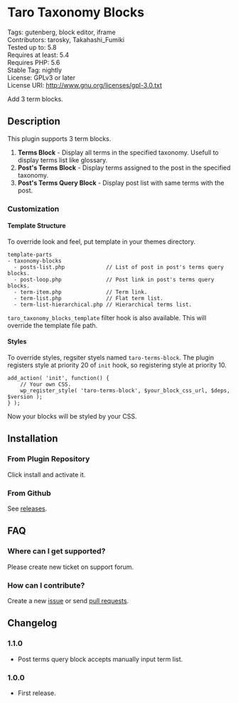 # Taro Taxonomy Blocks

Tags: gutenberg, block editor, iframe  
Contributors: tarosky, Takahashi_Fumiki  
Tested up to: 5.8  
Requires at least: 5.4  
Requires PHP: 5.6  
Stable Tag: nightly  
License: GPLv3 or later  
License URI: http://www.gnu.org/licenses/gpl-3.0.txt

Add 3 term blocks.

## Description

This plugin supports 3 term blocks.

1. **Terms Block** - Display all terms in the specified taxonomy. Usefull to display terms list like glossary.
2. **Post's Terms Block** - Display terms assigned to the post in the specified taxonomy.
3. **Post's Terms Query Block** - Display post list with same terms with the post.

### Customization

#### Template Structure

To override look and feel, put template in your themes directory.

```
template-parts
- taxonomy-blocks
  - posts-list.php             // List of post in post's terms query blocks. 
  - post-loop.php              // Post link in post's terms query blocks. 
  - term-item.php              // Term link.
  - term-list.php              // Flat term list.
  - term-list-hierarchical.php // Hierarchical terms list.
```

`taro_taxonomy_blocks_template` filter hook is also available.
This will override the template file path.

#### Styles

To override styles, regsiter styels named `taro-terms-block`.
The plugin registers style at priority 20 of `init` hook, so registering style at priority 10.

```
add_action( 'init', function() {
    // Your own CSS.
    wp_register_style( 'taro-terms-block', $your_block_css_url, $deps, $version );
} );
```

Now your blocks will be styled by your CSS.

## Installation

### From Plugin Repository

Click install and activate it.

### From Github

See [releases](https://github.com/tarosky/taro-taxonomy-blocks/releases).

## FAQ

### Where can I get supported?

Please create new ticket on support forum.

### How can I contribute?

Create a new [issue](https://github.com/tarosky/taro-taxonomy-blocks/issues) or send [pull requests](https://github.com/tarosky/taro-taxonomy-blocks/pulls).

## Changelog

### 1.1.0

* Post terms query block accepts manually input term list.

### 1.0.0

* First release.
